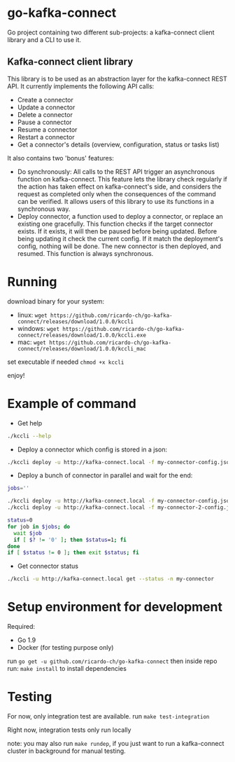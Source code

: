 # go-kafka-connect
Go project containing two different sub-projects: a kafka-connect client library and a CLI to use it.

## Kafka-connect client library
This library is to be used as an abstraction layer for the kafka-connect REST API.
It currently implements the following API calls:
- Create a connector
- Update a connector
- Delete a connector
- Pause a connector
- Resume a connector
- Restart a connector
- Get a connector's details (overview, configuration, status or tasks list)

It also contains two 'bonus' features:
- Do synchronously: All calls to the REST API trigger an asynchronous function on kafka-connect.
  This feature lets the library check regularly if the action has taken effect on kafka-connect's side,
  and considers the request as completed only when the consequences of the command can be verified.
  It allows users of this library to use its functions in a synchronous way.
- Deploy connector, a function used to deploy a connector, or replace an existing one gracefully.
  This function checks if the target connector exists. If it exists, it will then be paused before being updated.
  Before being updating it check the current config. If it match the deployment's config, nothing will be done.
  The new connector is then deployed, and resumed. This function is always synchronous.


# Running
download binary for your system:
- linux: `wget https://github.com/ricardo-ch/go-kafka-connect/releases/download/1.0.0/kccli`
- windows: `wget https://github.com/ricardo-ch/go-kafka-connect/releases/download/1.0.0/kccli.exe`
- mac: `wget https://github.com/ricardo-ch/go-kafka-connect/releases/download/1.0.0/kccli_mac`

set executable if needed
`chmod +x kccli`

enjoy!


# Example of command

- Get help

```bash
./kccli --help
```

- Deploy a connector which config is stored in a json:

```bash
./kccli deploy -u http://kafka-connect.local -f my-connector-config.json
```

- Deploy a bunch of connector in parallel and wait for the end:

```bash
jobs=''

./kccli deploy -u http://kafka-connect.local -f my-connector-config.json & jobs="$jobs $!"
./kccli deploy -u http://kafka-connect.local -f my-connector-2-config.json & jobs="$jobs $!"

status=0
for job in $jobs; do
  wait $job
  if [ $? != '0' ]; then $status=1; fi
done
if [ $status != 0 ]; then exit $status; fi
```

- Get connector status

```bash
./kccli -u http://kafka-connect.local get --status -n my-connector
```


# Setup environment for development
Required:
 - Go 1.9
 - Docker (for testing purpose only)

run `go get -u github.com/ricardo-ch/go-kafka-connect`
then inside repo run: `make install` to install dependencies


# Testing
For now, only integration test are available.
run `make test-integration`

Right now, integration tests only run locally

note: you may also run `make rundep`, if you just want to run a kafka-connect cluster in background for manual testing.
